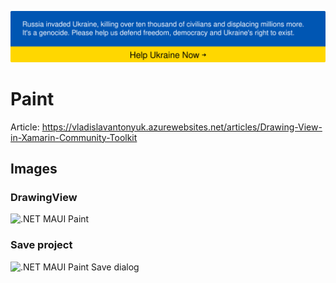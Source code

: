[![Stand With Ukraine](https://raw.githubusercontent.com/vshymanskyy/StandWithUkraine/main/banner2-direct.svg)](https://stand-with-ukraine.pp.ua)

# Paint

Article: https://vladislavantonyuk.azurewebsites.net/articles/Drawing-View-in-Xamarin-Community-Toolkit

## Images

### DrawingView

![.NET MAUI Paint](https://ik.imagekit.io/VladislavAntonyuk/vladislavantonyuk/articles/7/paint-dotnet.png)

### Save project

![.NET MAUI Paint Save dialog](https://user-images.githubusercontent.com/33021114/175909254-61b17272-0823-45d2-b602-e41fbb89117f.png)
